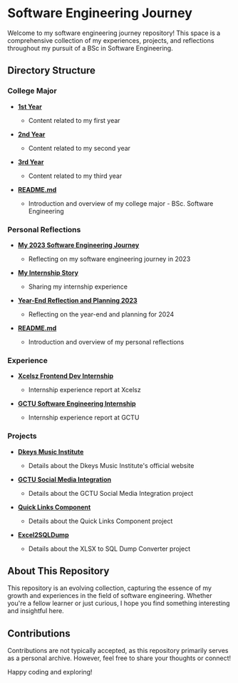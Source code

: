 # Software Engineering Journey

Welcome to my software engineering journey repository! This space is a comprehensive collection of my experiences, projects, and reflections throughout my pursuit of a BSc in Software Engineering.

## Directory Structure

### College Major

- [**1st Year**](./college_major/1st-year/)

  - Content related to my first year

- [**2nd Year**](./college_major/2nd-year/)

  - Content related to my second year
 
- [**3rd Year**](./college_major/3rd-year/semester-1)

  - Content related to my third year

- [**README.md**](./college_major/README.md)
  - Introduction and overview of my college major - BSc. Software Engineering

### Personal Reflections

- [**My 2023 Software Engineering Journey**](./personal_reflections/my_2023_software_engineering_journey.md)

  - Reflecting on my software engineering journey in 2023

- [**My Internship Story**](./personal_reflections/my_internship_story.md)

  - Sharing my internship experience

- [**Year-End Reflection and Planning 2023**](./personal_reflections/year-end_reflection_and_planning-2023.md)

  - Reflecting on the year-end and planning for 2024

- [**README.md**](./personal_reflections/README.md)
  - Introduction and overview of my personal reflections

### Experience

- [**Xcelsz Frontend Dev Internship**](./experience/internship_2023/xcelsz_frontend_dev_internship/)

  - Internship experience report at Xcelsz

- [**GCTU Software Engineering Internship**](./experience/internship_2023/GCTU_software_engineering_internship/)
  - Internship experience report at GCTU

### Projects

- [**Dkeys Music Institute**](./experience/freelance_projects/dkeys_music_int.md)

  - Details about the Dkeys Music Institute's official website

- [**GCTU Social Media Integration**](./experience/internship_2023/GCTU_software_engineering_internship/projects/gctu_social_media_integration.md)

  - Details about the GCTU Social Media Integration project

- [**Quick Links Component**](./experience/internship_2023/GCTU_software_engineering_internship/projects/gctu_quick_links.md)

  - Details about the Quick Links Component project

- [**Excel2SQLDump**](./experience/internship_2023/GCTU_software_engineering_internship/projects/excel2sqldump.md)
  - Details about the XLSX to SQL Dump Converter project

## About This Repository

This repository is an evolving collection, capturing the essence of my growth and experiences in the field of software engineering. Whether you're a fellow learner or just curious, I hope you find something interesting and insightful here.

## Contributions

Contributions are not typically accepted, as this repository primarily serves as a personal archive. However, feel free to share your thoughts or connect!

Happy coding and exploring!
